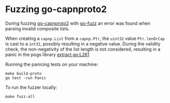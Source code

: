 # Fuzzing go-capnproto2

During fuzzing [go-capnproto2](github.com/capnproto/go-capnproto2)  with [go-fuzz](https://github.com/dvyukov/go-fuzz) an error was found when parsing invalid composite lists.

When creating a `capnp.List` from a `capnp.Ptr`, the `uint32` value `Ptr.lenOrCap` is cast to a `int32`,
possibly resulting in a negative value. During the validity check, the non-negativity of the list length is not considered, resulting in a panic in the pogs library 
[extract.go:L261](https://github.com/capnproto/go-capnproto2/blob/e1ae1f982d9908a41db464f02861a850a0880a5a/pogs/extract.go#L261)

Running the panicing tests on your machine:
````
make build-proto
go test -run Panic
````

To run the fuzzer locally:
````
make fuzz-all
````
